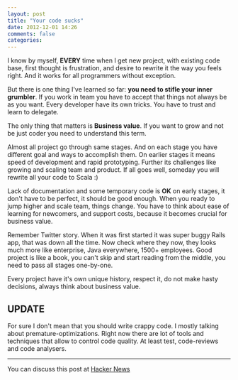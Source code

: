 ```yaml
---
layout: post
title: "Your code sucks"
date: 2012-12-01 14:26
comments: false
categories: 
---
```


I know by myself, **EVERY** time when I get new project, with existing code base, first thought is frustration, and desire to rewrite it the way you feels right. And it works for all programmers without exception. 

But there is one thing I've learned so far: **you need to stifle your inner grumbler**. If you work in team you have to accept that things not always be as you want. Every developer have its own tricks. You have to trust and learn to delegate. 

The only thing that matters is **Business value**. If you want to grow and not be just coder you need to understand this term.

Almost all project go through same stages. And on each stage you have different goal and ways to accomplish them. On earlier stages it means speed of development and rapid prototyping. Further its challenges like growing and scaling team and product. If all goes well, someday you will rewrite all your code to Scala :)

Lack of documentation and some temporary code is **OK** on early stages, it don't have to be perfect, it should be good enough. When you ready to jump higher and scale team, things change. You have to think about ease of learning for newcomers, and support costs, because it becomes crucial for business value. 

Remember Twitter story. When it was first started it was super buggy Rails app, that was down all the time. Now check where they now, they looks much more like enterprise, Java everywhere, 1500+ employees. Good project is like a book, you can't skip and start reading from the middle, you need to pass all stages one-by-one. 

Every project have it's own unique history, respect it, do not make hasty decisions, always think about business value.

UPDATE
---
For sure I don't mean that you should write crappy code. I mostly talking about premature-optimizations. Right now there are lot of tools and techniques that allow to control code quality. At least test, code-reviews and code analysers. 

 
____

You can discuss this post at [Hacker News](http://news.ycombinator.com/item?id=4857463)




